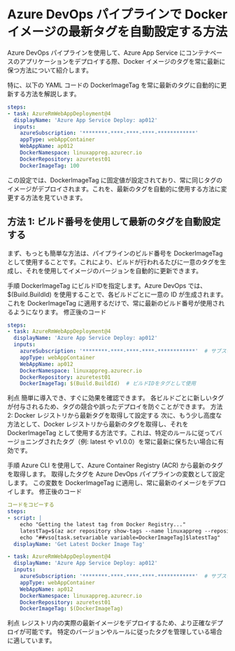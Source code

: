 # Azure DevOps パイプラインで Docker イメージの最新タグを自動設定する方法

Azure DevOps パイプラインを使用して、Azure App Service にコンテナベースのアプリケーションをデプロイする際、Docker イメージのタグを常に最新に保つ方法について紹介します。

特に、以下の YAML コードの DockerImageTag を常に最新のタグに自動的に更新する方法を解説します。

```yaml コードをコピーする
steps:
- task: AzureRmWebAppDeployment@4
  displayName: 'Azure App Service Deploy: ap012'
  inputs:
    azureSubscription: '********-****-****-****-************'
    appType: webAppContainer
    WebAppName: ap012
    DockerNamespace: linuxappreg.azurecr.io
    DockerRepository: azuretest01
    DockerImageTag: 100
```

この設定では、DockerImageTag に固定値が設定されており、常に同じタグのイメージがデプロイされます。これを、最新のタグを自動的に使用する方法に変更する方法を見ていきます。

## 方法 1: ビルド番号を使用して最新のタグを自動設定する
まず、もっとも簡単な方法は、パイプラインのビルド番号を DockerImageTag として使用することです。これにより、ビルドが行われるたびに一意のタグを生成し、それを使用してイメージのバージョンを自動的に更新できます。

手順
DockerImageTag にビルドIDを指定します。Azure DevOps では、$(Build.BuildId) を使用することで、各ビルドごとに一意の ID が生成されます。
これを DockerImageTag に適用するだけで、常に最新のビルド番号が使用されるようになります。
修正後のコード
```yaml コードをコピーする
steps:
- task: AzureRmWebAppDeployment@4
  displayName: 'Azure App Service Deploy: ap012'
  inputs:
    azureSubscription: '********-****-****-****-************'  # サブスクリプションIDを伏字にしています
    appType: webAppContainer
    WebAppName: ap012
    DockerNamespace: linuxappreg.azurecr.io
    DockerRepository: azuretest01
    DockerImageTag: $(Build.BuildId)  # ビルドIDをタグとして使用
```

利点
簡単に導入でき、すぐに効果を確認できます。
各ビルドごとに新しいタグが付与されるため、タグの競合や誤ったデプロイを防ぐことができます。
方法 2: Docker レジストリから最新タグを取得して設定する
次に、もう少し高度な方法として、Docker レジストリから最新のタグを取得し、それを DockerImageTag として使用する方法です。これは、特定のルールに従ってバージョニングされたタグ（例: latest や v1.0.0）を常に最新に保ちたい場合に有効です。

手順
Azure CLI を使用して、Azure Container Registry (ACR) から最新のタグを取得します。
取得したタグを Azure DevOps パイプラインの変数として設定します。
この変数を DockerImageTag に適用し、常に最新のイメージをデプロイします。
修正後のコード
```yaml
コードをコピーする
steps:
- script: |
    echo "Getting the latest tag from Docker Registry..."
    latestTag=$(az acr repository show-tags --name linuxappreg --repository azuretest01 --orderby time_desc --top 1 --output tsv)
    echo "##vso[task.setvariable variable=DockerImageTag]$latestTag"
  displayName: 'Get Latest Docker Image Tag'

- task: AzureRmWebAppDeployment@4
  displayName: 'Azure App Service Deploy: ap012'
  inputs:
    azureSubscription: '********-****-****-****-************'  # サブスクリプションIDを伏字にしています
    appType: webAppContainer
    WebAppName: ap012
    DockerNamespace: linuxappreg.azurecr.io
    DockerRepository: azuretest01
    DockerImageTag: $(DockerImageTag)
```

利点
レジストリ内の実際の最新イメージをデプロイするため、より正確なデプロイが可能です。
特定のバージョンやルールに従ったタグを管理している場合に適しています。
